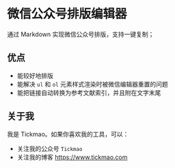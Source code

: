 # 微信公众号排版编辑器

通过 Markdown 实现微信公众号排版，支持一键复制；

## 优点

- 能较好地排版
- 能解决 `ul` 和 `ol` 元素样式渲染时被微信编辑器重置的问题
- 能把链接自动转换为参考文献索引，并且附在文字末尾

## 关于我

我是 Tickmao。如果你喜欢我的工具，可以：

- 关注我的公众号 `Tickmao`
- 关注我的博客 https://www.tickmao.com

